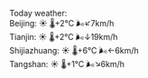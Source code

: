 Today weather:  
Beijing: ☀️   🌡️+2°C 🌬️↙7km/h  
Tianjin: ☀️   🌡️+2°C 🌬️↓19km/h  
Shijiazhuang: ☀️   🌡️+6°C 🌬️←6km/h  
Tangshan: ☀️   🌡️+1°C 🌬️↘6km/h  
